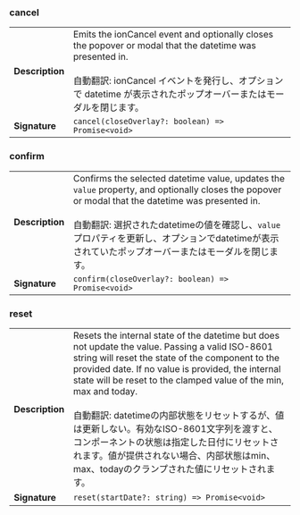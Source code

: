 

### cancel

| | |
| --- | --- |
| **Description** | Emits the ionCancel event and optionally closes the popover or modal that the datetime was presented in.<br /><br />自動翻訳: ionCancel イベントを発行し、オプションで datetime が表示されたポップオーバーまたはモーダルを閉じます。 |
| **Signature** | `cancel(closeOverlay?: boolean) => Promise<void>` |


### confirm

| | |
| --- | --- |
| **Description** | Confirms the selected datetime value, updates the `value` property, and optionally closes the popover or modal that the datetime was presented in.<br /><br />自動翻訳: 選択されたdatetimeの値を確認し、`value`プロパティを更新し、オプションでdatetimeが表示されていたポップオーバーまたはモーダルを閉じます。 |
| **Signature** | `confirm(closeOverlay?: boolean) => Promise<void>` |


### reset

| | |
| --- | --- |
| **Description** | Resets the internal state of the datetime but does not update the value. Passing a valid ISO-8601 string will reset the state of the component to the provided date. If no value is provided, the internal state will be reset to the clamped value of the min, max and today.<br /><br />自動翻訳: datetimeの内部状態をリセットするが、値は更新しない。有効なISO-8601文字列を渡すと、コンポーネントの状態は指定した日付にリセットされます。値が提供されない場合、内部状態はmin、max、todayのクランプされた値にリセットされます。 |
| **Signature** | `reset(startDate?: string) => Promise<void>` |


